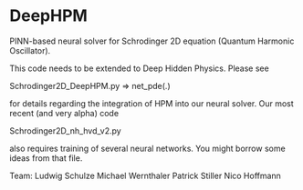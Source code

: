 # DeepHPM

PINN-based neural solver for Schrodinger 2D equation (Quantum Harmonic Oscillator).

This code needs to be extended to Deep Hidden Physics. Please see 

Schrodinger2D_DeepHPM.py => net_pde(.)

for details regarding the integration of HPM into our neural solver. Our most recent (and very alpha) code

Schrodinger2D_nh_hvd_v2.py

also requires training of several neural networks. You might borrow some ideas from that file.

Team:
Ludwig Schulze
Michael Wernthaler
Patrick Stiller
Nico Hoffmann

